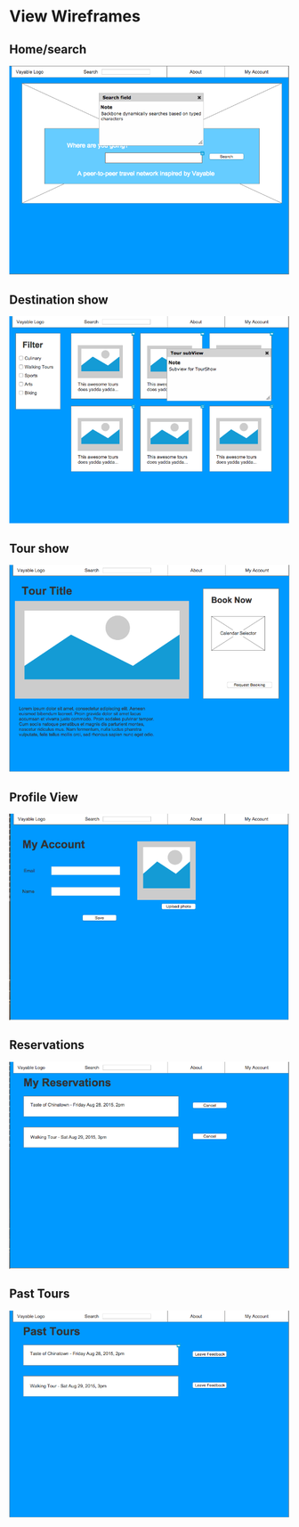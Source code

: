 # View Wireframes

## Home/search
![home]

## Destination show
![destination-show]

## Tour show
![tour-show]

## Profile View
![profile-view]

## Reservations
![reservations]

## Past Tours
![past-tours]

[home]: ./wireframes/home.tiff
[destination-show]: ./wireframes/destination_show.png
[tour-show]: ./wireframes/tour_show.png
[profile-view]: ./wireframes/profile_view.png
[reservations]: ./wireframes/my_reservations.png
[past-tours]: ./wireframes/past_tours.png
